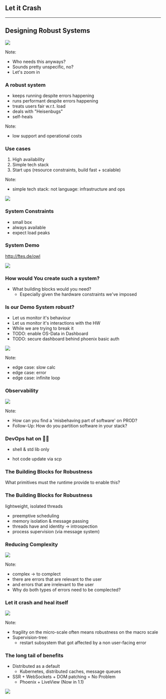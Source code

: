 <!-- Use external markdown resource, separate slides by three newlines; vertical slides by two newlines -->
## Let it Crash
----
## Designing Robust Systems



<img src="img/robustness_air_quotes.jpg" class="r-stretch" />

Note:
- Who needs this anyways?
- Sounds pretty unspecific, no?
- Let's zoom in



### A robust system
- keeps running despite errors happening
- runs performant despite errors happening
- treats users fair w.r.t. load
- deals with "Heisenbugs"
- self-heals

Note:
- low support and operational costs



### Use cases
1. High availability
2. Simple tech stack
3. Start ups (resource constraints, build fast + scalable)

Note:
- simple tech stack: not language: infrastructure and ops


<img src="img/robustness-vs-dx.jpg" class="r-stretch" />



### System Constraints
- small box
- always available
- expect load peaks



### System Demo

http://ftes.de/owl

<img src="img/qrcode.png" class="r-stretch" />



### How would You create such a system?
- What building blocks would you need?
    - Especially given the hardware constraints we've imposed



### Is our Demo System robust?
- Let us monitor it's behaviour
- Let us monitor it's interactions with the HW
- While we are trying to break it
- TODO: enable OS-Data in Dashboard
- TODO: secure dashboard behind phoenix basic auth



<img src="img/sheldon-hunts-bugs.jpg" class="r-stretch" />

Note:
- edge case: slow calc
- edge case: error
- edge case: infinite loop



### Observability
<img src="img/observability.jpg" class="r-stretch" />

Note:
- How can you find a 'misbehaving part of software' on PROD?
- Follow-Up: How do you partition software in your stack?



### DevOps hat on 👷‍♀️
- shell & std lib only
<!-- second display / vertical split: always keep dashboard visible? -->
- hot code update via scp



### The Building Blocks for Robustness
What primitives must the runtime provide to enable this?


### The Building Blocks for Robustness
lightweight, isolated threads
- preemptive scheduling
- memory isolation & message passing
- threads have and identity -> introspection
- process supervision (via message system)



### Reducing Complexity
<img src="img/complecting-code-paths-spiderman.jpg" class="r-stretch" />

Note:
- complex -> to complect
- there are errors that are relevant to the user
- and errors that are irrelevant to the user
- Why do both types of errors need to be complected?



### Let it crash and heal itself
<img src="img/just-restart-part-of-system.jpg" class="r-stretch" />

Note:
- fragility on the micro-scale often means robustness on the macro scale
- Supervision-tree:
  - restart subsystem that got affected by a non user-facing error



### The long tail of benefits
- Distributed as a default
  - Kubernetes, distributed caches, message queues
- SSR + WebSockets + DOM patching = No Problem
  - Phoenix + LiveView (Now in 1.1)



<img src="img/robustness-and-dx.jpg" class="r-stretch" />
